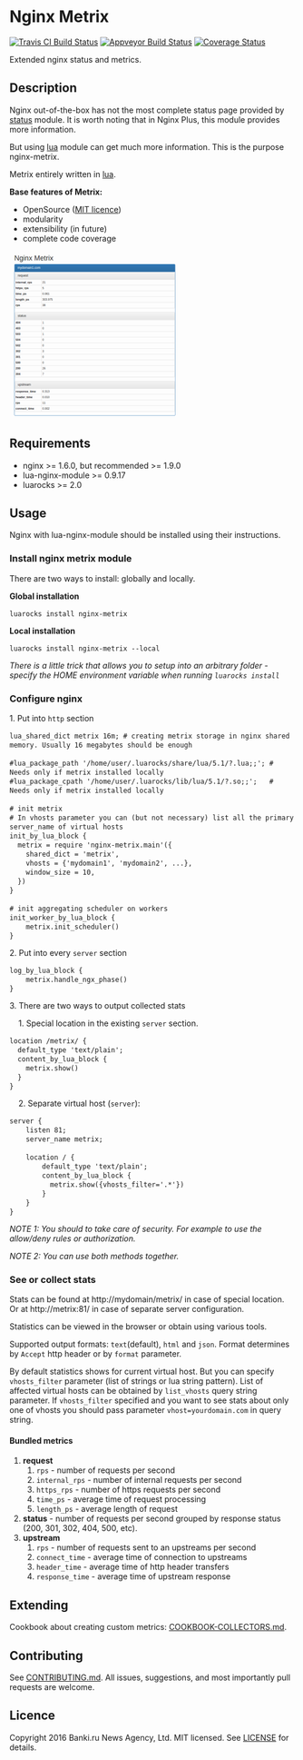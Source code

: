 Nginx Metrix
============
[![Travis CI Build Status](https://travis-ci.org/bankiru/nginx-metrix.svg?branch=master)](https://travis-ci.org/bankiru/nginx-metrix)
[![Appveyor Build Status](https://ci.appveyor.com/api/projects/status/s3hy8fq32869o375/branch/master?svg=true)](https://ci.appveyor.com/project/ekho/nginx-metrix/branch/master)
[![Coverage Status](https://coveralls.io/repos/github/bankiru/nginx-metrix/badge.svg?branch=master)](https://coveralls.io/github/bankiru/nginx-metrix?branch=master)

Extended nginx status and metrics.

Description
-----------

Nginx out-of-the-box has not the most complete status page provided by [status](http://nginx.org/ru/docs/http/ngx_http_status_module.html) module.
It is worth noting that in Nginx Plus, this module provides more information.

But using [lua](https://github.com/openresty/lua-nginx-module) module can get much more information. This is the purpose nginx-metrix.

Metrix entirely written in [lua](https://www.lua.org/).

**Base features of Metrix:**
* OpenSource ([MIT licence](/LICENCE))
* modularity
* extensibility (in future)
* complete code coverage

[![Screenshot](/doc/screenshot_preview.png)](/doc/screenshot.png)

Requirements
------------

* nginx >= 1.6.0, but recommended >= 1.9.0
* lua-nginx-module >= 0.9.17
* luarocks >= 2.0

Usage
-----

Nginx with lua-nginx-module should be installed using their instructions.

### Install nginx metrix module
There are two ways to install: globally and locally.

**Global installation**
```
luarocks install nginx-metrix
```

**Local installation**
```
luarocks install nginx-metrix --local
```

*There is a little trick that allows you to setup into an arbitrary folder - specify the HOME environment variable when running `luarocks install`*

### Configure nginx

1\. Put into `http` section

```
lua_shared_dict metrix 16m; # creating metrix storage in nginx shared memory. Usually 16 megabytes should be enough

#lua_package_path '/home/user/.luarocks/share/lua/5.1/?.lua;;'; # Needs only if metrix installed locally
#lua_package_cpath '/home/user/.luarocks/lib/lua/5.1/?.so;;';   # Needs only if metrix installed locally

# init metrix
# In vhosts parameter you can (but not necessary) list all the primary server_name of virtual hosts
init_by_lua_block {
  metrix = require 'nginx-metrix.main'({
    shared_dict = 'metrix',
    vhosts = {'mydomain1', 'mydomain2', ...},
    window_size = 10,
  })
}

# init aggregating scheduler on workers
init_worker_by_lua_block {
    metrix.init_scheduler()
}
```

2\. Put into every `server` section

```
log_by_lua_block {
    metrix.handle_ngx_phase()
}
```

3\. There are two ways to output collected stats

&nbsp;&nbsp;&nbsp;&nbsp;1\. Special location in the existing `server` section.
```
location /metrix/ {
  default_type 'text/plain';
  content_by_lua_block {
    metrix.show()
  }
}

```
&nbsp;&nbsp;&nbsp;&nbsp;2\. Separate virtual host (`server`):

```
server {
    listen 81;
    server_name metrix;

    location / {
        default_type 'text/plain';
        content_by_lua_block {
          metrix.show({vhosts_filter='.*'})
        }
    }
}
```

*NOTE 1: You should to take care of security. For example to use the allow/deny rules or authorization.*

*NOTE 2: You can use both methods together.*

### See or collect stats

Stats can be found at http://mydomain/metrix/ in case of special location. Or at http://metrix:81/ in case of separate server configuration.

Statistics can be viewed in the browser or obtain using various tools.

Supported output formats: `text`(default), `html` and `json`. Format determines by `Accept` http header or by `format` parameter.

By default statistics shows for current virtual host. But you can specify `vhosts_filter` parameter (list of strings or lua string pattern).
List of affected virtual hosts can be obtained by `list_vhosts` query string parameter.
If `vhosts_filter` specified and you want to see stats about only one of vhosts you should pass parameter `vhost=yourdomain.com` in query string.

#### Bundled metrics

1. **request**
    1. `rps` - number of requests per second
    1. `internal_rps` - number of internal requests per second
    1. `https_rps` - number of https requests per second
    1. `time_ps` - average time of request processing
    1. `length_ps` - average length of request
1. **status** - number of requests per second grouped by response status (200, 301, 302, 404, 500, etc).
1. **upstream**
    1. `rps` - number of requests sent to an upstreams per second
    1. `connect_time` - average time of connection to upstreams
    1. `header_time` - average time of http header transfers
    1. `response_time` - average time of upstream response

Extending
---------

Cookbook about creating custom metrics: [COOKBOOK-COLLECTORS.md](/doc/COOKBOOK-COLLECTORS.md).

Contributing
------------

See [CONTRIBUTING.md](/CONTRIBUTING.md). All issues, suggestions, and most importantly pull requests are welcome.

Licence
-------

Copyright 2016 Banki.ru News Agency, Ltd. MIT licensed. See [LICENSE](/LICENSE) for details.
